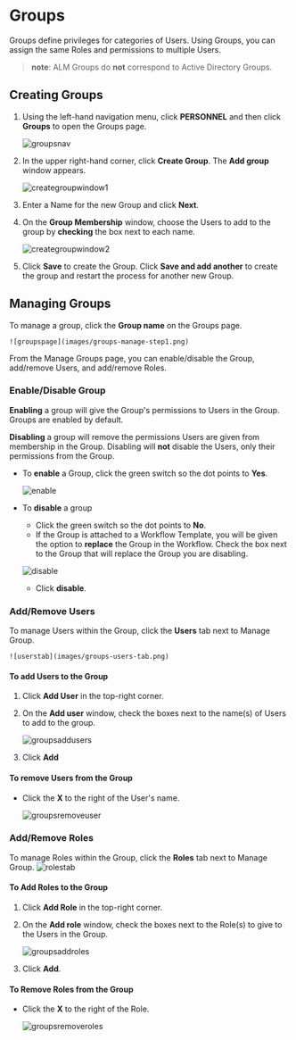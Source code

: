﻿[title]: # (Create and Manage Groups)
[tags]: # (Account Lifecycle Manager,ALM,Active Directory,)
[priority]: # (5155)

# Groups

Groups define privileges for categories of Users. Using Groups, you can assign the same Roles and permissions to multiple Users.

> **note**: ALM Groups do **not** correspond to Active Directory Groups.

## Creating Groups

1. Using the left-hand navigation menu, click **PERSONNEL** and then click **Groups** to open the Groups page.

    ![groupsnav](images/groups-nav-menu.png)

1. In the upper right-hand corner, click **Create Group**. The **Add group** window appears.

    ![creategroupwindow1](images/groups-create-step1.png)

1. Enter a Name for the new Group and click **Next**.
1. On the **Group Membership** window, choose the Users to add to the group by **checking** the box next to each name. 

    ![creategroupwindow2](images/groups-create-step2.png)

1. Click **Save** to create the Group. Click **Save and add another** to create the group and restart the process for another new Group.

## Managing Groups

To manage a group, click the **Group name** on the Groups page.

    ![groupspage](images/groups-manage-step1.png)

From the Manage Groups page, you can enable/disable the Group, add/remove Users, and add/remove Roles.

### Enable/Disable Group

**Enabling** a group will give the Group's permissions to Users in the Group. Groups are enabled by default.

**Disabling** a group will remove the permissions Users are given from membership in the Group. Disabling will **not** disable the Users, only their permissions from the Group.

* To **enable** a Group, click the green switch so the dot points to **Yes**.

    ![enable](images/groups-enable.png)

* To **disable** a group
    * Click the green switch so the dot points to **No**.
    * If the Group is attached to a Workflow Template, you will be given the option to **replace** the Group in the Workflow. Check the box next to the Group that will replace the Group you are disabling.
  
    ![disable](images/groups-replace.png)

    * Click **disable**.

### Add/Remove Users

To manage Users within the Group, click the **Users** tab next to Manage Group.

    ![userstab](images/groups-users-tab.png)

#### To add Users to the Group

1. Click **Add User** in the top-right corner.
1. On the **Add user** window, check the boxes next to the name(s) of Users to add to the group. 

    ![groupsaddusers](images/groups-add-users-window.png)

1. Click **Add**

#### To remove Users from the Group

* Click the **X** to the right of the User's name.

    ![groupsremoveuser](images/groups-remove-user.png)

### Add/Remove Roles

To manage Roles within the Group, click the **Roles** tab next to Manage Group. ![rolestab](images/groups-roles-tab.png)

#### To Add Roles to the Group

1. Click **Add Role** in the top-right corner.
1. On the **Add role** window, check the boxes next to the Role(s) to give to the Users in the Group.

    ![groupsaddroles](images/groups-add-roles.png)

1. Click **Add**.

#### To Remove Roles from the Group

* Click the **X** to the right of the Role.

    ![groupsremoveroles](images/groups-remove-roles.png)
